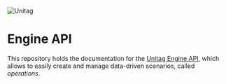 ![Unitag](https://www.unitag.io/file/image/logo/Logo_AFC928_250.png)

# Engine API

This repository holds the documentation for the [Unitag Engine API](http://unitag.github.io/Engine-API/api), which allows to easily create and manage data-driven scenarios, called _operations_.
